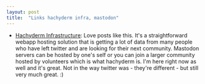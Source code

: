 ```yaml
---
layout: post
title:  "Links hachyderm infra, mastodon"
---
```


* [Hachyderm Infrastructure](https://medium.com/@kris-nova/hachyderm-infrastructure-74f518bc7472): Love posts like this. It's a straightforward webapp hosting solution that is getting a lot of data from many people who have left twitter and are looking for their next community. Mastodon servers can be hosted by one's self or you can join a larger community hosted by volunteers which is what hachyderm is. I'm here right now as well and it's great. Not in the way twitter was - they're different - but still very much great. :)
